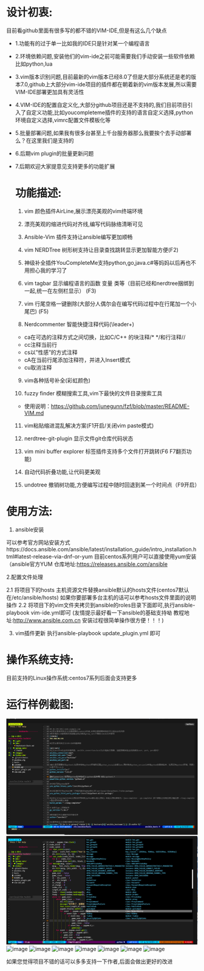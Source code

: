 # 设计初衷:
目前看github里面有很多写的都不错的VIM-IDE,但是有这么几个缺点
* 1.功能有的过于单一比如我的IDE只是针对某一个编程语言
* 2.环境依赖问题,安装他们的vim-ide之前可能需要我们手动安装一些软件依赖比如python,lua
* 3.vim版本识别问题,目前最新的vim版本已经8.0了但是大部分系统还是老的版本7.0,github上大部分vim-ide项目的插件都在朝着新的vim版本发展,所以需要VIM-IDE部署更加具有灵活性
* 4.VIM-IDE的配置自定义化,大部分github项目还是不支持的,我们目前项目引入了自定义功能,比如youcompleteme插件的支持的语言自定义选择,python环境自定义选择,vimrc配置文件模板化等
* 5.批量部署问题,如果我有很多台甚至上千台服务器那么我要挨个去手动部署么？在这里我们是支持的
* 6.后期vim plugin的批量更新问题
* 7.后期欢迎大家提意见支持更多的功能扩展



  # 功能描述:

  1. vim 颜色插件AirLine,展示漂亮美观的vim终端环境

  2. 漂亮美观的缩进代码对齐线,编写代码脉络清晰可见

  3. Ansible-Vim 插件支持让ansible编写更加顺畅

  4. vim NERDTree 树形树支持让目录查找跳转显示更加智能方便(F2)

  5. 神级补全插件YouCompleteMe支持python,go,java.c#等妈妈以后再也不用担心我的学习了

  6. vim tagbar 显示编程语言的函数 变量 类等（目前已经和nerdtree捆绑到一起,统一在左侧栏显示） (F3)

  7. vim 行尾空格一键删除(大部分人偶尔会在编写代码过程中在行尾加一个小尾巴) (F5)

  8. Nerdcommenter 智能快捷注释代码(\leader+)
    * <leader>ca在可选的注释方式之间切换，比如C/C++ 的块注释/* */和行注释//
    * <leader>cc注释当前行
    * <leader>cs以”性感”的方式注释
    * <leader>cA在当前行尾添加注释符，并进入Insert模式
    * <leader>cu取消注释

  9. vim各种括号补全(彩虹颜色)

  10. fuzzy finder 模糊搜索工具,vim下最快的文件目录搜索工具
  * 使用说明：https://github.com/junegunn/fzf/blob/master/README-VIM.md

  11. vim粘贴缩进混乱解决方案(F1开启/关闭vim paste模式)

  12. nerdtree-git-plugin 显示文件git仓库代码状态

  13. vim mini buffer explorer 标签插件支持多个文件打开跳转(F6 F7翻页功能)

  14. 自动代码折叠功能,让代码更美观

  15. undotree 撤销树功能,方便编写过程中随时回退到某一个时间点（F9开启）


# 使用方法:
1. ansible安装 

可以参考官方网站安装方式https://docs.ansible.com/ansible/latest/installation_guide/intro_installation.html#latest-release-via-dnf-or-yum
目前centos系列用户可以直接使用yum安装（ansible官方YUM 仓库地址:https://releases.ansible.com/ansible

2.配置文件处理

2.1 将项目下的hosts 主机资源文件替换ansible默认的hosts文件(centos7默认在/etc/ansible/hosts)
如果你要部署多台主机的话可以参考hosts文件里面的说明操作
2.2 将项目下的vim文件夹拷贝到ansible的roles目录下面即可,执行ansible-playbook vim-ide.yml即可
(友情提示最好看一下ansible的基础支持呦  教程地址:http://www.ansible.com.cn  安装过程很简单操作很方便！！！)

3. vim插件更新
执行ansible-playbook update_plugin.yml 即可


# 操作系统支持:
目前支持的Linux操作系统:centos7系列后面会支持更多


# 运行样例截图:
![image](https://github.com/Hello-Linux/Ansible-VIM-IDE/raw/master/images/example1.png)
![image](https://github.com/Hello-Linux/Ansible-VIM-IDE/raw/master/images/example2.png)
![image](https://github.com/Hello-Linux/Ansible-VIM-IDE/raw/master/images/example3.png)
![image](https://github.com/Hello-Linux/Ansible-VIM-IDE/raw/master/images/example4.png)
![image](https://github.com/Hello-Linux/Ansible-VIM-IDE/raw/master/images/example5.png)
![image](https://github.com/Hello-Linux/Ansible-VIM-IDE/raw/master/images/example6.png)
![image](https://github.com/Hello-Linux/Ansible-VIM-IDE/raw/master/images/example7.png)
![image](https://github.com/Hello-Linux/Ansible-VIM-IDE/raw/master/images/example8.png)
![image](https://github.com/Hello-Linux/Ansible-VIM-IDE/raw/master/images/example11.png)

如果您觉得项目不错的话可以多多支持一下作者,后面会做出更好的改进
<div align="center">
<img src="https://github.com/Hello-Linux/Ansible-VIM-IDE/raw/master/images/example9.png" alt=""/>
<img src="https://github.com/Hello-Linux/Ansible-VIM-IDE/raw/master/images/example10.png" alt=""/><br>
</div>

